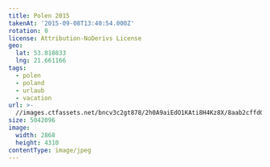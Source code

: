 ```yaml
---
title: Polen 2015
takenAt: '2015-09-08T13:40:54.000Z'
rotation: 0
license: Attribution-NoDerivs License
geo:
  lat: 53.818833
  lng: 21.661166
tags:
  - polen
  - poland
  - urlaub
  - vacation
url: >-
  //images.ctfassets.net/bncv3c2gt878/2h0A9aiEdO1KAti8H4Kz8X/8aab2cffd0f16a0eed9728df20864699/polen-2015_25328852173_o
size: 5042096
image:
  width: 2868
  height: 4310
contentType: image/jpeg
---
```


